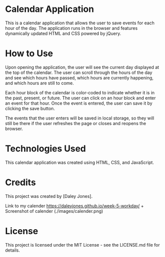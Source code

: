 # Calendar Application
This is a calendar application that allows the user to save events for each hour of the day. The application runs in the browser and features dynamically updated HTML and CSS powered by jQuery.

# How to Use
Upon opening the application, the user will see the current day displayed at the top of the calendar. The user can scroll through the hours of the day and see which hours have passed, which hours are currently happening, and which hours are still to come.

Each hour block of the calendar is color-coded to indicate whether it is in the past, present, or future. The user can click on an hour block and enter an event for that hour. Once the event is entered, the user can save it by clicking the save button.

The events that the user enters will be saved in local storage, so they will still be there if the user refreshes the page or closes and reopens the browser.

# Technologies Used
This calendar application was created using HTML, CSS, and JavaScript.

# Credits
This project was created by [Daley Jones].

Link to my calender https://daleyjones.github.io/week-5-workday/  + Screenshot of calender (./images/calender.png)  
# License
This project is licensed under the MIT License - see the LICENSE.md file for details.


